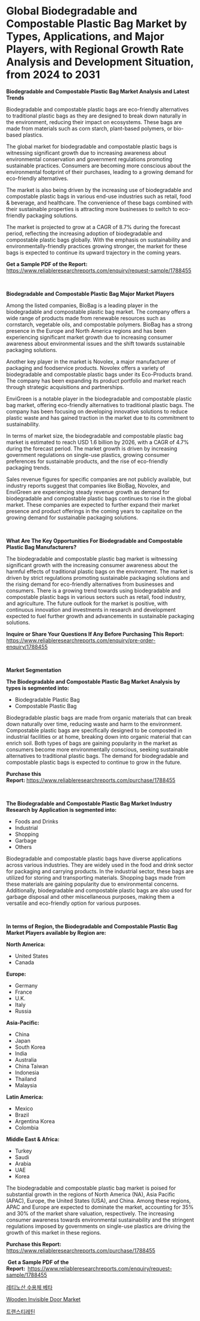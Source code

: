 <p><h1>Global Biodegradable and Compostable Plastic Bag Market by Types, Applications, and Major Players, with Regional Growth Rate Analysis and Development Situation, from 2024 to 2031</h1></p><p><strong>Biodegradable and Compostable Plastic Bag Market Analysis and Latest Trends</strong></p>
<p><p>Biodegradable and compostable plastic bags are eco-friendly alternatives to traditional plastic bags as they are designed to break down naturally in the environment, reducing their impact on ecosystems. These bags are made from materials such as corn starch, plant-based polymers, or bio-based plastics.</p><p>The global market for biodegradable and compostable plastic bags is witnessing significant growth due to increasing awareness about environmental conservation and government regulations promoting sustainable practices. Consumers are becoming more conscious about the environmental footprint of their purchases, leading to a growing demand for eco-friendly alternatives.</p><p>The market is also being driven by the increasing use of biodegradable and compostable plastic bags in various end-use industries such as retail, food & beverage, and healthcare. The convenience of these bags combined with their sustainable properties is attracting more businesses to switch to eco-friendly packaging solutions.</p><p>The market is projected to grow at a CAGR of 8.7% during the forecast period, reflecting the increasing adoption of biodegradable and compostable plastic bags globally. With the emphasis on sustainability and environmentally-friendly practices growing stronger, the market for these bags is expected to continue its upward trajectory in the coming years.</p></p>
<p><strong>Get a Sample PDF of the Report:&nbsp;</strong> <a href="https://www.reliableresearchreports.com/enquiry/request-sample/1788455">https://www.reliableresearchreports.com/enquiry/request-sample/1788455</a></p>
<p>&nbsp;</p>
<p><strong>Biodegradable and Compostable Plastic Bag Major Market Players</strong></p>
<p><p>Among the listed companies, BioBag is a leading player in the biodegradable and compostable plastic bag market. The company offers a wide range of products made from renewable resources such as cornstarch, vegetable oils, and compostable polymers. BioBag has a strong presence in the Europe and North America regions and has been experiencing significant market growth due to increasing consumer awareness about environmental issues and the shift towards sustainable packaging solutions.</p><p>Another key player in the market is Novolex, a major manufacturer of packaging and foodservice products. Novolex offers a variety of biodegradable and compostable plastic bags under its Eco-Products brand. The company has been expanding its product portfolio and market reach through strategic acquisitions and partnerships.</p><p>EnviGreen is a notable player in the biodegradable and compostable plastic bag market, offering eco-friendly alternatives to traditional plastic bags. The company has been focusing on developing innovative solutions to reduce plastic waste and has gained traction in the market due to its commitment to sustainability.</p><p>In terms of market size, the biodegradable and compostable plastic bag market is estimated to reach USD 1.6 billion by 2026, with a CAGR of 4.7% during the forecast period. The market growth is driven by increasing government regulations on single-use plastics, growing consumer preferences for sustainable products, and the rise of eco-friendly packaging trends.</p><p>Sales revenue figures for specific companies are not publicly available, but industry reports suggest that companies like BioBag, Novolex, and EnviGreen are experiencing steady revenue growth as demand for biodegradable and compostable plastic bags continues to rise in the global market. These companies are expected to further expand their market presence and product offerings in the coming years to capitalize on the growing demand for sustainable packaging solutions.</p></p>
<p>&nbsp;</p>
<p><strong>What Are The Key Opportunities For Biodegradable and Compostable Plastic Bag Manufacturers?</strong></p>
<p><p>The biodegradable and compostable plastic bag market is witnessing significant growth with the increasing consumer awareness about the harmful effects of traditional plastic bags on the environment. The market is driven by strict regulations promoting sustainable packaging solutions and the rising demand for eco-friendly alternatives from businesses and consumers. There is a growing trend towards using biodegradable and compostable plastic bags in various sectors such as retail, food industry, and agriculture. The future outlook for the market is positive, with continuous innovation and investments in research and development expected to fuel further growth and advancements in sustainable packaging solutions.</p></p>
<p><strong>Inquire or Share Your Questions If Any Before Purchasing This Report:</strong> <a href="https://www.reliableresearchreports.com/enquiry/pre-order-enquiry/1788455">https://www.reliableresearchreports.com/enquiry/pre-order-enquiry/1788455</a></p>
<p>&nbsp;</p>
<p><strong>Market Segmentation</strong></p>
<p><strong>The Biodegradable and Compostable Plastic Bag Market Analysis by types is segmented into:</strong></p>
<p><ul><li>Biodegradable Plastic Bag</li><li>Compostable Plastic Bag</li></ul></p>
<p><p>Biodegradable plastic bags are made from organic materials that can break down naturally over time, reducing waste and harm to the environment. Compostable plastic bags are specifically designed to be composted in industrial facilities or at home, breaking down into organic material that can enrich soil. Both types of bags are gaining popularity in the market as consumers become more environmentally conscious, seeking sustainable alternatives to traditional plastic bags. The demand for biodegradable and compostable plastic bags is expected to continue to grow in the future.</p></p>
<p><strong>Purchase this Report:&nbsp;</strong><a href="https://www.reliableresearchreports.com/purchase/1788455">https://www.reliableresearchreports.com/purchase/1788455</a></p>
<p>&nbsp;</p>
<p><strong>The Biodegradable and Compostable Plastic Bag Market Industry Research by Application is segmented into:</strong></p>
<p><ul><li>Foods and Drinks</li><li>Industrial</li><li>Shopping</li><li>Garbage</li><li>Others</li></ul></p>
<p><p>Biodegradable and compostable plastic bags have diverse applications across various industries. They are widely used in the food and drink sector for packaging and carrying products. In the industrial sector, these bags are utilized for storing and transporting materials. Shopping bags made from these materials are gaining popularity due to environmental concerns. Additionally, biodegradable and compostable plastic bags are also used for garbage disposal and other miscellaneous purposes, making them a versatile and eco-friendly option for various purposes.</p></p>
<p>&nbsp;</p>
<p><strong>In terms of Region, the Biodegradable and Compostable Plastic Bag Market Players available by Region are:</strong></p>
<p>
    <p> <strong> North America: </strong>
        <ul>
            <li>United States</li>
            <li>Canada</li>
        </ul>
        </p> 
    <p> <strong> Europe: </strong>
        <ul>
            <li>Germany</li>
            <li>France</li>
            <li>U.K.</li>
            <li>Italy</li>
            <li>Russia</li>
        </ul>
        </p> 
    <p> <strong> Asia-Pacific: </strong>
        <ul>
            <li>China</li>
            <li>Japan</li>
            <li>South Korea</li>
            <li>India</li>
            <li>Australia</li>
            <li>China Taiwan</li>
            <li>Indonesia</li>
            <li>Thailand</li>
            <li>Malaysia</li>
        </ul>
        </p> 
    <p> <strong> Latin America: </strong>
        <ul>
            <li>Mexico</li>
            <li>Brazil</li>
            <li>Argentina Korea</li>
            <li>Colombia</li>
        </ul>
        </p> 
    <p> <strong> Middle East & Africa: </strong>
        <ul>
            <li>Turkey</li>
            <li>Saudi</li>
            <li>Arabia</li>
            <li>UAE</li>
            <li>Korea</li>
        </ul>
    </p>
    </p>
<p><p>The biodegradable and compostable plastic bag market is poised for substantial growth in the regions of North America (NA), Asia Pacific (APAC), Europe, the United States (USA), and China. Among these regions, APAC and Europe are expected to dominate the market, accounting for 35% and 30% of the market share valuation, respectively. The increasing consumer awareness towards environmental sustainability and the stringent regulations imposed by governments on single-use plastics are driving the growth of this market in these regions.</p></p>
<p><strong>Purchase this Report: </strong><a href="https://www.reliableresearchreports.com/purchase/1788455">https://www.reliableresearchreports.com/purchase/1788455</a></p>
<p>&nbsp;<strong>Get a Sample PDF of the Report:&nbsp;&nbsp;</strong><a href="https://www.reliableresearchreports.com/enquiry/request-sample/1788455">https://www.reliableresearchreports.com/enquiry/request-sample/1788455</a></p>
<p><strong></strong></p>
<p><p><a href="https://github.com/Tristiarton768456/Market-Research-Report-List-1/blob/main/65795906261.md">레티노산 수용체 베타</a></p><p><a href="https://github.com/Whitneyboyettebo9kiw7yr13/Market-Research-Report-List-1/blob/main/wooden-invisible-door-market.md">Wooden Invisible Door Market</a></p><p><a href="https://github.com/vsoq0zknh59/Market-Research-Report-List-1/blob/main/31915286260.md">트랜스티레틴</a></p></p>